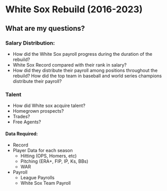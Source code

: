 # White Sox Rebuild (2016-2023)

## What are my questions?

### Salary Distribution:
- How did the White Sox payroll progress during the duration of the rebuild?  
- White Sox Record compared with their rank in salary?  
- How did they distribute their payroll among positions throughout the rebuild? How did the top team in baseball and world series champions distribute their payroll?  

### Talent
- How did White sox acquire talent?
- Homegrown prospects?
- Trades?
- Free Agents?

#### Data Required:
- Record
- Player Data for each season
  - Hitting (OPS, Homers, etc)
  - Pitching (ERA+, FIP, IP, Ks, BBs)
  - WAR
- Payroll
  - League Payrolls
  - White Sox Team Payroll
